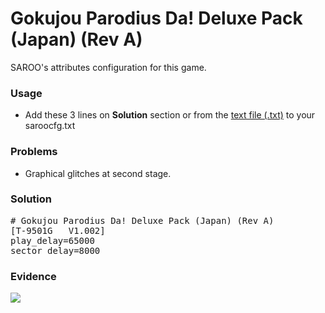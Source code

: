 # Gokujou Parodius Da! Deluxe Pack (Japan) (Rev A)

SAROO's attributes configuration for this game.

### Usage

- Add these 3 lines on **Solution** section or from the [text file (.txt)](./config.txt) to your saroocfg.txt

### Problems

- Graphical glitches at second stage.

### Solution

<pre># Gokujou Parodius Da! Deluxe Pack (Japan) (Rev A)
[T-9501G   V1.002]
play_delay=65000 
sector_delay=8000</pre>

### Evidence

[![](https://img.youtube.com/vi/-yg9BzKp9lc/0.jpg)](https://youtu.be/-yg9BzKp9lc)
